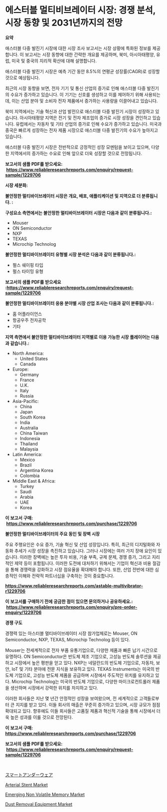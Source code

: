 <p><h1>에스터블 멀티비브레이터 시장: 경쟁 분석, 시장 동향 및 2031년까지의 전망</h1></p><p><strong>요약</strong></p>
<p><p>애스터블 다중 발진기 시장에 대한 시장 조사 보고서는 시장 상황에 특화된 정보를 제공합니다. 이 보고서는 시장 동향에 대한 간략한 개요를 제공하며, 북미, 아시아태평양, 유럽, 미국 및 중국의 지리적 확산에 대해 설명합니다. </p><p>애스터블 다중 발진기 시장은 예측 기간 동안 8.5%의 연평균 성장률(CAGR)로 성장할 것으로 예상됩니다. </p><p>최근의 시장 동향을 보면, 전자 기기 및 통신 산업의 증가로 인해 애스터블 다중 발진기의 수요가 증가하고 있습니다. 이 기기는 신호를 생성하고 이를 제어하기 위해 사용되는데, 이는 산업 분야 및 소비자 전자 제품에서 증가하는 사용량을 이끌어내고 있습니다. </p><p>북미 지역에서는 기술 혁신과 산업 발전으로 애스터블 다중 발진기 시장이 성장하고 있습니다. 아시아태평양 지역은 전기 및 전자 제조업의 증가로 시장 성장을 견인하고 있습니다. 유럽에서는 자동차 및 기타 산업의 증가로 인해 수요가 증가하고 있습니다. 미국과 중국은 빠르게 성장하는 전자 제품 시장으로 애스터블 다중 발진기의 수요가 높아지고 있습니다. </p><p>애스터블 다중 발진기 시장은 전반적으로 긍정적인 성장 모멘텀을 보이고 있으며, 다양한 지역에서의 증가하는 수요로 인해 앞으로 더욱 성장할 것으로 전망됩니다.</p></p>
<p><strong>보고서의 샘플 PDF를 받으세요: &nbsp;<a href="https://www.reliableresearchreports.com/enquiry/request-sample/1229706">https://www.reliableresearchreports.com/enquiry/request-sample/1229706</a></strong></p>
<p><strong>시장 세분화:</strong></p>
<p><strong> 불안정한 멀티바이브레이터 시장은 개요, 배포, 애플리케이션 및 지역으로 더 분류됩니다. :</strong></p>
<p><strong>구성요소 측면에서는 불안정한 멀티바이브레이터 시장은 다음과 같이 분류됩니다.:</strong></p>
<p><ul><li>Mouser</li><li>ON Semiconductor</li><li>NXP</li><li>TEXAS</li><li>Microchip Technolog</li></ul></p>
<p><strong> 불안정한 멀티바이브레이터 유형별 시장 분석은 다음과 같이 분류됩니다.:</strong></p>
<p><ul><li>펄스 쉐이핑 타입</li><li>펄스 타이밍 유형</li></ul></p>
<p><strong>보고서의 샘플 PDF를 받으세요 :<a href="https://www.reliableresearchreports.com/enquiry/request-sample/1229706">https://www.reliableresearchreports.com/enquiry/request-sample/1229706</a></strong></p>
<p><strong> 불안정한 멀티바이브레이터 응용 분야별 시장 산업 조사는 다음과 같이 분류됩니다.:</strong></p>
<p><ul><li>홈 어플라이언스</li><li>항공우주 전자공학</li><li>기타</li></ul></p>
<p><strong>지역 측면에서 불안정한 멀티바이브레이터 지역별로 이용 가능한 시장 플레이어는 다음과 같습니다.:</strong></p>
<p><ul>
    <li>
        North America:
        <ul>
            <li>United States</li>
            <li>Canada</li>
        </ul>
    </li>
    <li>
        Europe:
        <ul>
            <li>Germany</li>
            <li>France</li>
            <li>U.K.</li>
            <li>Italy</li>
            <li>Russia</li>
        </ul>
    </li>
    <li>
        Asia-Pacific:
        <ul>
            <li>China</li>
            <li>Japan</li>
            <li>South Korea</li>
            <li>India</li>
            <li>Australia</li>
            <li>China Taiwan</li>
            <li>Indonesia</li>
            <li>Thailand</li>
            <li>Malaysia</li>
        </ul>
    </li>
    <li>
        Latin America:
        <ul>
            <li>Mexico</li>
            <li>Brazil</li>
            <li>Argentina Korea</li>
            <li>Colombia</li>
        </ul>
    </li>
    <li>
        Middle East & Africa:
        <ul>
            <li>Turkey</li>
            <li>Saudi</li>
            <li>Arabia</li>
            <li>UAE</li>
            <li>Korea</li>
        </ul>
    </li>
    </ul></p>
<p><strong>이 보고서 구매: &nbsp;<a href="https://www.reliableresearchreports.com/purchase/1229706">https://www.reliableresearchreports.com/purchase/1229706</a></strong></p>
<p><strong>불안정한 멀티바이브레이터의 주요 동인 및 장벽 시장</strong></p>
<p><p>주요 주행요인은 수요 증가, 기술 혁신 및 산업 성장입니다. 특히, 최근의 디지털화와 자동화 추세가 시장 성장을 촉진하고 있습니다. 그러나 시장에는 여러 가지 장애 요인이 있습니다. 이러한 장벽에는 높은 투자 비용, 기술 부족, 규제 문제, 경쟁 증가, 그리고 지리적인 제약 등이 포함됩니다. 이러한 도전에 대처하기 위해서는 기업이 혁신과 비용 절감을 통해 경쟁력을 강화하고 시장 점유율을 확대해야 합니다. 또한, 산업 전반에 대한 심층적인 이해와 전략적 파트너십을 구축하는 것이 중요합니다.</p></p>
<p><strong><a href="https://www.reliableresearchreports.com/astable-multivibrator-r1229706">https://www.reliableresearchreports.com/astable-multivibrator-r1229706</a></strong></p>
<p><strong>이 보고서를 구매하기 전에 궁금한 점이 있으면 문의하거나 공유하세요.: &nbsp;<a href="https://www.reliableresearchreports.com/enquiry/pre-order-enquiry/1229706">https://www.reliableresearchreports.com/enquiry/pre-order-enquiry/1229706</a></strong></p>
<p><strong>경쟁 구도</strong></p>
<p><p>경쟁력 있는 아스터블 멀티바이브레이터 시장 참가업체로는 Mouser, ON Semiconductor, NXP, TEXAS, Microchip Technolog 등이 있다. </p><p>Mouser는 전세계적으로 전자 부품 유통기업으로, 다양한 제품과 빠른 납기 시간으로 유명하다. ON Semiconductor은 반도체 제조 기업으로, 고성능 반도체 솔루션을 제공하고 시장에서 높은 평판을 얻고 있다. NXP는 네덜란드의 반도체 기업으로, 자동차, 보안, IoT 및 기타 분야에 전문 지식을 보유하고 있다. TEXAS Instruments는 미국의 반도체 기업으로, 고성능 반도체 제품을 공급하며 시장에서 주도적인 위치를 유지하고 있다. Microchip Technolog는 미국의 반도체 기업으로, 다양한 마이크로컨트롤러 제품을 생산하며 시장에서 강력한 위치를 차지하고 있다.</p><p>이러한 회사들은 지난 몇 년간 안정적인 성장을 보여왔으며, 전 세계적으로 고객들로부터 큰 지지를 받고 있다. 이들 회사의 매출은 꾸준히 증가하고 있으며, 시장 규모가 점점 확대되고 있다. 향후에도 이들 회사들은 고품질 제품과 혁신적 기술을 통해 시장에서 더욱 높은 성과를 이룰 것으로 전망된다.</p></p>
<p><strong>이 보고서 구매: &nbsp; <a href="https://www.reliableresearchreports.com/purchase/1229706">https://www.reliableresearchreports.com/purchase/1229706</a></strong></p>
<p><strong>보고서의 샘플 PDF를 받으세요: &nbsp;<a href="https://www.reliableresearchreports.com/enquiry/request-sample/1229706">https://www.reliableresearchreports.com/enquiry/request-sample/1229706</a></strong><strong></strong></p>
<p>&nbsp;</p>
<p><p><a href="https://github.com/SarahFahey88/Market-Research-Report-List-1/blob/main/860474731998.md">スマートアンダーウェア</a></p><p><a href="https://flame-sidecar-702.notion.site/Arterial-Stent-Market-Report-Reveals-the-Latest-Trends-And-Growth-Opportunities-of-this-Market-b249322dc2944eca94e3f1fa64d734d7">Arterial Stent Market</a></p><p><a href="https://view.publitas.com/reportprime-1/emerging-non-volatile-memory-market-size-and-market-trends-complete-industry-overview-2024-to-2031/">Emerging Non Volatile Memory Market</a></p><p><a href="https://github.com/okotobwrhuteie/Market-Research-Report-List-2/blob/main/dust-removal-equipment-market.md">Dust Removal Equipment Market</a></p></p>